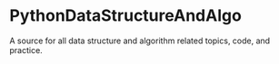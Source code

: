 # PythonDataStructureAndAlgo
A source for all data structure and algorithm related topics, code, and practice.
